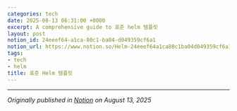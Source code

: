 ```yaml
---
categories: tech
date: 2025-08-13 06:31:00 +0000
excerpt: A comprehensive guide to 표준 helm 템플릿
layout: post
notion_id: 24eeef64-a1ca-80c1-ba04-d049359cf6a1
notion_url: https://www.notion.so/Helm-24eeef64a1ca80c1ba04d049359cf6a1
tags:
- tech
- helm
title: 표준 Helm 템플릿
---
```


---

*Originally published in [Notion](https://www.notion.so/Helm-24eeef64a1ca80c1ba04d049359cf6a1) on August 13, 2025*